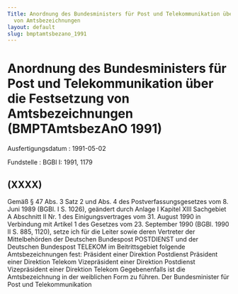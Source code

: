 ```yaml
---
Title: Anordnung des Bundesministers für Post und Telekommunikation über die Festsetzung
  von Amtsbezeichnungen
layout: default
slug: bmptamtsbezano_1991
---
```


# Anordnung des Bundesministers für Post und Telekommunikation über die Festsetzung von Amtsbezeichnungen (BMPTAmtsbezAnO 1991)

Ausfertigungsdatum
:   1991-05-02

Fundstelle
:   BGBl I: 1991, 1179



## (XXXX)

Gemäß § 47 Abs. 3 Satz 2 und Abs. 4 des Postverfassungsgesetzes vom 8.
Juni 1989 (BGBl. I S. 1026), geändert durch Anlage I Kapitel XIII
Sachgebiet A Abschnitt II Nr. 1 des Einigungsvertrages vom 31. August
1990 in Verbindung mit Artikel 1 des Gesetzes vom 23. September 1990
(BGBl. 1990 II S. 885, 1120), setze ich für die Leiter sowie deren
Vertreter der Mittelbehörden der Deutschen Bundespost POSTDIENST und
der Deutschen Bundespost TELEKOM im Beitrittsgebiet folgende
Amtsbezeichnungen fest:
Präsident einer Direktion Postdienst
Präsident einer Direktion Telekom
Vizepräsident einer Direktion Postdienst
Vizepräsident einer Direktion Telekom
Gegebenenfalls ist die Amtsbezeichnung in der weiblichen Form zu
führen.
Der Bundesminister für Post und Telekommunikation

